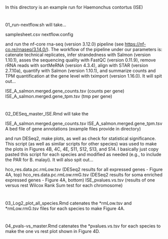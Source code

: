 In this directory is an example run for Haemonchus contortus (ISE)

#

01_run-nextflow.sh will take...

samplesheet.csv
nextflow.config

and run the nf-core rna-seq (version 3.12.0) pipeline (see https://nf-co.re/rnaseq/3.14.0/). The workflow of the pipeline under 
our parameters is: catenate technical replicates, infer strandedness with Salmon (version 1.10.1), asses the sequencing quality 
with FastQC (version 0.11.9), remove rRNA reads with sortMeRNA (version 4.3.4), align with STAR (version 2.7.10a), quantify with Salmon 
(version 1.10.1), and summarize counts and TPM quantification at the gene level with tximport (version 1.16.0). It will spit out...

ISE_A_salmon.merged.gene_counts.tsv (counts per gene)
ISE_A_salmon.merged.gene_tpm.tsv (tmp per gene)

#

02_DESeq_master_ISE.Rmd will take the 

ISE_A_salmon.merged.gene_counts.tsv
ISE_A_salmon.merged.gene_tpm.tsv
A bed file of gene annotations (example files provide in directory)

and run DESeq2, make plots, as well as check for statistical significance. This script (as well as similar scripts for other species) was 
used to make the plots in Figures 4B, 4C, 4E, S11, S12, S13, and S14. I basically just copy pasted this script for each species and modified 
as needed (e.g., to include the PAR for B. malayi). It will also spit out...

hco_res.data.pc.rmLow.tsv (DESeq2 results for all expressed genes - Figure 4A, top)
hco_res.data.pc.rmLow.rmG.tsv (DESeq2 results for soma enriched expressed genes - Figure 4A, bottom)
ISE_pvalues.vs.tsv (results of one versus rest Wilcox Rank Sum test for each chromosome)

#

03_Log2_plot_all_species.Rmd catenates the *rmLow.tsv and *rmLow.rmG.tsv files for each species to make Figure 4A. 

#

04_pvals-vs_master.Rmd catenates the *pvalues.vs.tsv for each species to make the one vs rest plot shown in Figure 4D.
